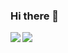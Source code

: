 ### Hi there 👋

<!--
![](https://visitor-badge.glitch.me/badge?page_id=github.com/PengNi)

I am Peng Ni.
-->

<img src= 
"https://github-readme-stats.vercel.app/api?username=PengNi&show_icons=true" 
         align="left"> 
         
<img src= 
"https://github-readme-stats.vercel.app/api/top-langs/?username=PengNi&layout=compact" 
         align="left"> 

<!--
**PengNi/PengNi** is a ✨ _special_ ✨ repository because its `README.md` (this file) appears on your GitHub profile.

Here are some ideas to get you started:

- 🔭 I’m currently working on ...
- 🌱 I’m currently learning ...
- 👯 I’m looking to collaborate on ...
- 🤔 I’m looking for help with ...
- 💬 Ask me about ...
- 📫 How to reach me: ...
- 😄 Pronouns: ...
- ⚡ Fun fact: ...
-->
